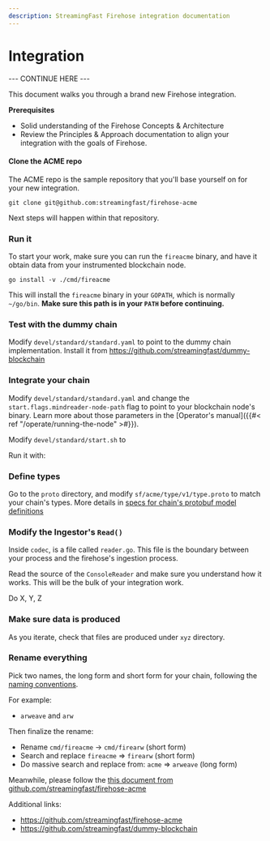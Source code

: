 ```yaml
---
description: StreamingFast Firehose integration documentation
---
```


# Integration

\--- CONTINUE HERE ---

This document walks you through a brand new Firehose integration.

**Prerequisites**

* Solid understanding of the Firehose Concepts & Architecture
* Review the Principles & Approach documentation to align your integration with the goals of Firehose.

#### Clone the ACME repo

The ACME repo is the sample repository that you'll base yourself on for your new integration.

```
git clone git@github.com:streamingfast/firehose-acme
```

Next steps will happen within that repository.

### Run it

To start your work, make sure you can run the `fireacme` binary, and have it obtain data from your instrumented blockchain node.

```
go install -v ./cmd/fireacme
```

This will install the `fireacme` binary in your `GOPATH`, which is normally `~/go/bin`. **Make sure this path is in your `PATH` before continuing.**

### Test with the dummy chain

Modify `devel/standard/standard.yaml` to point to the dummy chain implementation. Install it from https://github.com/streamingfast/dummy-blockchain

### Integrate your chain

Modify `devel/standard/standard.yaml` and change the `start.flags.mindreader-node-path` flag to point to your blockchain node's binary. Learn more about those parameters in the \[Operator's manual]\(\{{#< ref "/operate/running-the-node" >#\}}).

Modify `devel/standard/start.sh` to

Run it with:

### Define types

Go to the `proto` directory, and modify `sf/acme/type/v1/type.proto` to match your chain's types. More details in [specs for chain's protobuf model definitions](protobuf-defs/)

### Modify the Ingestor's `Read()`

Inside `codec`, is a file called `reader.go`. This file is the boundary between your process and the firehose's ingestion process.

Read the source of the `ConsoleReader` and make sure you understand how it works. This will be the bulk of your integration work.

Do X, Y, Z

### Make sure data is produced

As you iterate, check that files are produced under `xyz` directory.

### Rename everything

Pick two names, the long form and short form for your chain, following the [naming conventions](names/).

For example:

* `arweave` and `arw`

Then finalize the rename:

* Rename `cmd/fireacme` -> `cmd/firearw` (short form)
* Search and replace `fireacme` => `firearw` (short form)
* Do massive search and replace from: `acme` => `arweave` (long form)

Meanwhile, please follow the [this document from github.com/streamingfast/firehose-acme](https://github.com/streamingfast/firehose-acme/blob/master/INTEGRATION.md)

Additional links:

* https://github.com/streamingfast/firehose-acme
* https://github.com/streamingfast/dummy-blockchain

